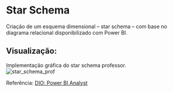 # Star Schema
Criação de um esquema dimensional – star schema – com base no diagrama relacional disponibilizado com Power BI.

## Visualização: 

Implementação gráfica do star schema professor.  
![star_schema_prof](https://github.com/user-attachments/assets/b15aa937-1b1d-4cd8-82c3-a371dfe3b570)

Referência: [DIO: Power BI Analyst](https://github.com/julianazanelatto/power_bi_analyst/tree/main/M%C3%B3dulo%204)




